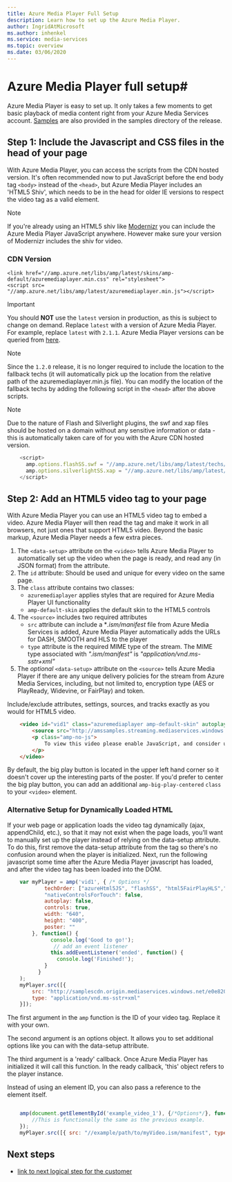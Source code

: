```yaml
---
title: Azure Media Player Full Setup
description: Learn how to set up the Azure Media Player.
author: IngridAtMicrosoft
ms.author: inhenkel
ms.service: media-services
ms.topic: overview
ms.date: 03/06/2020
---
```


# Azure Media Player full setup#

Azure Media Player is easy to set up. It only takes a few moments to get basic playback of media content right from your Azure Media Services account. [Samples](Samples.html) are also provided in the samples directory of the release.


## Step 1: Include the Javascript and CSS files in the head of your page ##

With Azure Media Player, you can access the scripts from the CDN hosted version. It's often recommended now to put JavaScript before the end body tag `<body>` instead of the `<head>`, but Azure Media Player includes an 'HTML5 Shiv', which needs to be in the head for older IE versions to respect the video tag as a valid element.

> [!NOTE]
> If you're already using an HTML5 shiv like [Modernizr](http://modernizr.com/) you can include the Azure Media Player JavaScript anywhere. However make sure your version of Modernizr includes the shiv for video.

### CDN Version ###
    <link href="//amp.azure.net/libs/amp/latest/skins/amp-default/azuremediaplayer.min.css" rel="stylesheet">
    <script src= "//amp.azure.net/libs/amp/latest/azuremediaplayer.min.js"></script>

> [!IMPORTANT]
> You should **NOT** use the `latest` version in production, as this is subject to change on demand. Replace `latest` with a version of Azure Media Player. For example, replace `latest` with `2.1.1`. Azure Media Player versions can be queried from [here](changelog.html "Changelog").

> [!NOTE]
> Since the `1.2.0` release, it is no longer required to include the location to the fallback techs (it will automatically pick up the location from the relative path of the azuremediaplayer.min.js file). You can modify the location of the fallback techs by adding the following script in the `<head>` after the above scripts.

> [!NOTE]
> Due to the nature of Flash and Silverlight plugins, the swf and xap files should be hosted on a domain without any sensitive information or data - this is automatically taken care of for you with the Azure CDN hosted version.

```javascript
    <script>
      amp.options.flashSS.swf = "//amp.azure.net/libs/amp/latest/techs/StrobeMediaPlayback.2.0.swf"
      amp.options.silverlightSS.xap = "//amp.azure.net/libs/amp/latest/techs/SmoothStreamingPlayer.xap"
    </script>
```

## Step 2: Add an HTML5 video tag to your page ##

With Azure Media Player you can use an HTML5 video tag to embed a video. Azure Media Player will then read the tag and make it work in all browsers, not just ones that support HTML5 video. Beyond the basic markup, Azure Media Player needs a few extra pieces.

1. The `<data-setup>` attribute on the `<video>` tells Azure Media Player to automatically set up the video when the page is ready, and read any (in JSON format) from the attribute.
1. The `id` attribute: Should be used and unique for every video on the same page.
1. The `class` attribute contains two classes:
    - `azuremediaplayer` applies styles that are required for Azure Media Player UI functionality
    - `amp-default-skin` applies the default skin to the HTML5 controls
1. The `<source>` includes two required attributes
    - `src` attribute can include a **.ism/manifest* file from Azure Media Services is added, Azure Media Player automatically adds the URLs for DASH, SMOOTH and HLS to the player
    - `type` attribute is the required MIME type of the stream. The MIME type associated with *".ism/manifest"* is *"application/vnd.ms-sstr+xml"*
1. The *optional* `<data-setup>` attribute on the `<source>` tells Azure Media Player if there are any unique delivery policies for the stream from Azure Media Services, including, but not limited to, encryption type (AES or PlayReady, Widevine, or FairPlay) and token.

Include/exclude attributes, settings, sources, and tracks exactly as you would for HTML5 video.

```html
    <video id="vid1" class="azuremediaplayer amp-default-skin" autoplay controls width="640" height="400" poster="poster.jpg" data-setup='{"techOrder": ["azureHtml5JS", "flashSS", "html5FairPlayHLS","silverlightSS", "html5"], "nativeControlsForTouch": false}'>
        <source src="http://amssamples.streaming.mediaservices.windows.net/91492735-c523-432b-ba01-faba6c2206a2/AzureMediaServicesPromo.ism/manifest" type="application/vnd.ms-sstr+xml" />
        <p class="amp-no-js">
            To view this video please enable JavaScript, and consider upgrading to a web browser that supports HTML5 video
        </p>
    </video>
```

By default, the big play button is located in the upper left hand corner so it doesn't cover up the interesting parts of the poster. If you'd prefer to center the big play button, you can add an additional `amp-big-play-centered` `class` to your `<video>` element.

### Alternative Setup for Dynamically Loaded HTML ###

If your web page or application loads the video tag dynamically (ajax, appendChild, etc.), so that it may not exist when the page loads, you'll want to manually set up the player instead of relying on the data-setup attribute. To do this, first remove the data-setup attribute from the tag so there's no confusion around when the player is initialized. Next, run the following javascript some time after the Azure Media Player javascript has loaded, and after the video tag has been loaded into the DOM.

```javascript
    var myPlayer = amp('vid1', { /* Options */
            techOrder: ["azureHtml5JS", "flashSS", "html5FairPlayHLS","silverlightSS", "html5"],
            "nativeControlsForTouch": false,
            autoplay: false,
            controls: true,
            width: "640",
            height: "400",
            poster: ""
        }, function() {
              console.log('Good to go!');
               // add an event listener
              this.addEventListener('ended', function() {
                console.log('Finished!');
            }
          }
    );
    myPlayer.src([{
        src: "http://samplescdn.origin.mediaservices.windows.net/e0e820ec-f6a2-4ea2-afe3-1eed4e06ab2c/AzureMediaServices_Overview.ism/manifest",
        type: "application/vnd.ms-sstr+xml"
    }]);
```

The first argument in the `amp` function is the ID of your video tag. Replace it with your own.

The second argument is an options object. It allows you to set additional options like you can with the data-setup attribute.

The third argument is a 'ready' callback. Once Azure Media Player has initialized it will call this function. In the ready callback, 'this' object refers to the player instance.

Instead of using an element ID, you can also pass a reference to the element itself.

```javascript

    amp(document.getElementById('example_video_1'), {/*Options*/}, function() {
        //This is functionally the same as the previous example.
    });
    myPlayer.src([{ src: "//example/path/to/myVideo.ism/manifest", type: "application/vnd.ms-sstr+xml"]);
```

## Next steps

<!---Some context for the following links goes here--->
- [link to next logical step for the customer](global-quickstart-template.md)